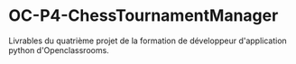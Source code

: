# OC-P4-ChessTournamentManager
Livrables du quatrième projet de la formation de développeur d'application python d'Openclassrooms.
